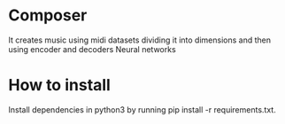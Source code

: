 # Composer
It creates music using midi datasets dividing it into  dimensions and then using encoder and decoders Neural networks

# How to install
Install dependencies in python3 by running pip install -r requirements.txt.

